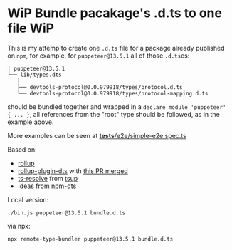 # **WiP** Bundle pacakage's .d.ts to one file **WiP**

This is my attemp to create one `.d.ts` file for a package already published on `npm`, for example, for `puppeteer@13.5.1` all of those `.d.ts`es:

```
│ puppeteer@13.5.1
└── lib/types.dts
   │
   ├── devtools-protocol@0.0.979918/types/protocol.d.ts
   └── devtools-protocol@0.0.979918/types/protocol-mapping.d.ts
```

should be bundled together and wrapped in a `declare module 'puppeteer' { ... }`, all references from the "root" type should be followed, as in the example above.

More examples can be seen at [__tests__/e2e/simple-e2e.spec.ts](https://github.com/yurynix/remote-type-bundler/blob/main/__tests__/e2e/simple-e2e.spec.ts)


Based on:
* [rollup](https://github.com/rollup/rollup)
* [rollup-plugin-dts](https://github.com/Swatinem/rollup-plugin-dts) with [this PR merged](https://github.com/Swatinem/rollup-plugin-dts/pull/203)
* [ts-resolve](https://github.com/egoist/tsup/blob/dev/src/rollup/ts-resolve.ts) from [tsup](https://github.com/egoist/tsup)
* Ideas from [npm-dts](https://github.com/vytenisu/npm-dts)


Local version:
```shell
./bin.js puppeteer@13.5.1 bundle.d.ts
```

via npx:
```
npx remote-type-bundler puppeteer@13.5.1 bundle.d.ts
```
